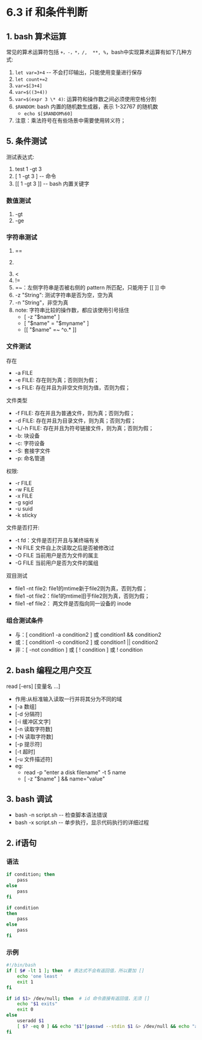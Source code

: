 # 6.3 if 和条件判断

## 1. bash 算术运算
常见的算术运算符包括 `+，-，*，/,  **, %`，bash中实现算术运算有如下几种方式:
1. `let var=3+4` --  不会打印输出，只能使用变量进行保存
1. `let count+=2`
2. `var=$[3+4]`
3. `var=$((3+4))`
4. `var=$(expr 3 \* 4)`: 运算符和操作数之间必须使用空格分割
5. `$RANDOM`: bash 内置的随机数生成器，表示 1-32767 的随机数
   - `echo $[$RANDOM%60]`
6. 注意：乘法符号在有些场景中需要使用转义符；

## 5. 条件测试
测试表达式:
1. test 1 -gt 3
2. [ 1 -gt 3 ] -- 命令
3. [[ 1 -gt 3 ]] -- bash 内置关键字

### 数值测试
1. -gt
2. -ge

### 字符串测试
1. ==
2. >
3. <
4. !=
5. =~：左侧字符串是否被右侧的 pattern 所匹配，只能用于 [[ ]] 中
6. -z "String": 测试字符串是否为空，空为真
7. -n "String"，非空为真
8. note: 字符串比较的操作数，都应该使用引号括住
    - [ -z "$name" ]
    - [ "$name" = "$myname" ]
    - [[ "$name" =~ ^o.* ]]


### 文件测试
存在
- -a FILE
- -e FILE: 存在则为真；否则则为假；
- -s FILE: 存在并且为非空文件则为值，否则为假；

文件类型
- -f FILE: 存在并且为普通文件，则为真；否则为假；
- -d FILE: 存在并且为目录文件，则为真；否则为假；
- -L/-h FILE: 存在并且为符号链接文件，则为真；否则为假；
- -b: 块设备
- -c: 字符设备
- -S: 套接字文件
- -p: 命名管道

权限:
- -r FILE
- -w FILE
- -x FILE
- -g sgid
- -u suid
- -k sticky

文件是否打开:
- -t fd：文件是否打开且与某终端有关
- -N FILE 文件自上次读取之后是否被修改过
- -O FILE 当前用户是否为文件的属主
- -G FILE 当前用户是否为文件的属组

双目测试
- file1 -nt file2: file1的mtime新于file2则为真，否则为假；
- file1 -ot file2：file1的mtime旧于file2则为真，否则为假；
- file1 -ef file2： 两文件是否指向同一设备的 inode


### 组合测试条件
- 与：[ condition1 -a condition2 ]  或  condition1 && condition2
- 或：[ condition1 -o condition2 ]  或  condition1 || condition2
- 非：[ -not condition ]  或  [ ! condition ]    或  ! condition

## 2. bash 编程之用户交互
read [-ers] [变量名 ...]
- 作用:从标准输入读取一行并将其分为不同的域
- [-a 数组]
- [-d 分隔符]
- [-i 缓冲区文字]
- [-n 读取字符数]
- [-N 读取字符数]
- [-p 提示符]
- [-t 超时]
- [-u 文件描述符]
- eg:
    - read -p "enter a disk filename"  -t  5  name
    - [  -z  "$name"  ]   &&  name="value"

## 3. bash 调试
- bash  -n  script.sh  -- 检查脚本语法错误
- bash  -x  script.sh  --  单步执行，显示代码执行的详细过程


## 2. if语句
### 语法
```bash
if condition; then
    pass
else
    pass
fi

if condition
then
    pass
else
    pass
fi
```

### 示例
```bash
#!/bin/bash
if [ $# -lt 1 ]; then  # 表达式不会有返回值，所以要加 []
    echo 'one least '
    exit 1
fi

if id $1> /dev/null; then  # id 命令直接有返回值，无须 []
    echo "$1 exits"
    exit 0
else
    useradd $1
    [ $? -eq 0 ] && echo "$1"|passwd --stdin $1 &> /dev/null && echo "add user $1"
fi
```
